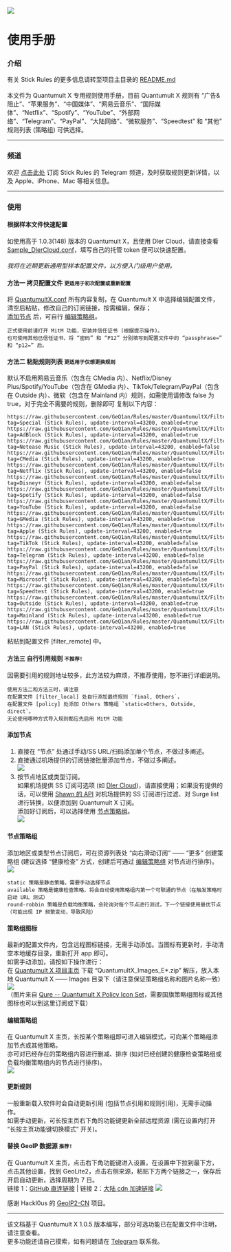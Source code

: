 ![](https://raw.githubusercontent.com/GeQ1an/Rules/master/Images/StickLogoMedium.png)
# 使用手册

### 介绍

有关 Stick Rules 的更多信息请转至项目主目录的 [README.md](https://github.com/GeQ1an/Rules/blob/master/README.md)<br>
<br>
本文件为 Quantumult X 专用规则使用手册，目前 Quantumult X 规则有 “广告&阻止”、“苹果服务”、“中国媒体”、“网易云音乐”、“国际媒体”、“Netflix”、“Spotify”、“YouTube”、“外部网络”、“Telegram”、“PayPal”、“大陆网络”、“微软服务”、“Speedtest” 和 “其他” 规则列表 (策略组) 可供选择。

---

### 频道

欢迎 [点击此处](https://t.me/usestick) 订阅 Stick Rules 的 Telegram 频道，及时获取规则更新详情，以及 Apple、iPhone、Mac 等相关信息。

---

### 使用

#### 根据样本文件快速配置
如使用高于 1.0.3(148) 版本的 Quantumult X，且使用 Dler Cloud，请直接查看 [Sample_DlerCloud.conf](https://github.com/GeQ1an/Rules/blob/master/QuantumultX/Sample/Sample_DlerCloud.conf)，填写自己的托管 token 便可以快速配置。<br>
<br>
*我将在近期更新通用型样本配置文件，以方便入门级用户使用。*

#### 方法一  拷贝配置文件 `更适用于初次配置或重新配置`
将 [QuantumultX.conf](https://raw.githubusercontent.com/GeQ1an/Rules/master/QuantumultX/QuantumultX.conf) 所有内容复制，在 Quantumult X 中选择编辑配置文件，清空后粘贴，修改自己的订阅链接，按需编辑，保存；<br>
[添加节点](#添加节点) 后，可自行 [编辑策略组](#编辑策略组)。
````
正式使用前请打开 MitM 功能，安装并信任证书 (根据提示操作)。
也可使用其他已信任证书，将 “密码” 和 “P12” 分别填写到配置文件中的 “passphrase=” 和 “p12=” 后。
````

#### 方法二  粘贴规则列表 `更适用于仅想更换规则`
默认不启用网易云音乐（包含在 CMedia 内）、Netflix/Disney Plus/Spotify/YouTube（包含在 GMedia 内）、TikTok/Telegram/PayPal（包含在 Outside 内）、微软（包含在 Mainland 内）规则，如需使用请修改 false 为 true，对于完全不需要的规则，删除即可
复制以下内容：<br>
```
https://raw.githubusercontent.com/GeQ1an/Rules/master/QuantumultX/Filter/Special.list, tag=Special (Stick Rules), update-interval=43200, enabled=true
https://raw.githubusercontent.com/GeQ1an/Rules/master/QuantumultX/Filter/AdBlock.list, tag=AdBlock (Stick Rules), update-interval=43200, enabled=true
https://raw.githubusercontent.com/GeQ1an/Rules/master/QuantumultX/Filter/Optional/Netease%20Music.list, tag=Netease Music (Stick Rules), update-interval=43200, enabled=false
https://raw.githubusercontent.com/GeQ1an/Rules/master/QuantumultX/Filter/CMedia.list, tag=CMedia (Stick Rules), update-interval=43200, enabled=true
https://raw.githubusercontent.com/GeQ1an/Rules/master/QuantumultX/Filter/Optional/Netflix.list, tag=Netflix (Stick Rules), update-interval=43200, enabled=false
https://raw.githubusercontent.com/GeQ1an/Rules/master/QuantumultX/Filter/Optional/Disney%20Plus.list, tag=Disney+ (Stick Rules), update-interval=43200, enabled=false
https://raw.githubusercontent.com/GeQ1an/Rules/master/QuantumultX/Filter/Optional/Spotify.list, tag=Spotify (Stick Rules), update-interval=43200, enabled=false
https://raw.githubusercontent.com/GeQ1an/Rules/master/QuantumultX/Filter/Optional/YouTube.list, tag=YouTube (Stick Rules), update-interval=43200, enabled=false
https://raw.githubusercontent.com/GeQ1an/Rules/master/QuantumultX/Filter/GMedia.list, tag=GMedia (Stick Rules), update-interval=43200, enabled=true
https://raw.githubusercontent.com/GeQ1an/Rules/master/QuantumultX/Filter/Apple.list, tag=Apple (Stick Rules), update-interval=43200, enabled=true
https://raw.githubusercontent.com/GeQ1an/Rules/master/QuantumultX/Filter/Optional/TikTok.list, tag=TikTok (Stick Rules), update-interval=43200, enabled=false
https://raw.githubusercontent.com/GeQ1an/Rules/master/QuantumultX/Filter/Optional/Telegram.list, tag=Telegram (Stick Rules), update-interval=43200, enabled=false
https://raw.githubusercontent.com/GeQ1an/Rules/master/QuantumultX/Filter/Optional/PayPal.list, tag=PayPal (Stick Rules), update-interval=43200, enabled=false
https://raw.githubusercontent.com/GeQ1an/Rules/master/QuantumultX/Filter/Optional/Microsoft.list, tag=Microsoft (Stick Rules), update-interval=43200, enabled=false
https://raw.githubusercontent.com/GeQ1an/Rules/master/QuantumultX/Filter/Speedtest.list, tag=Speedtest (Stick Rules), update-interval=43200, enabled=true
https://raw.githubusercontent.com/GeQ1an/Rules/master/QuantumultX/Filter/Outside.list, tag=Outside (Stick Rules), update-interval=43200, enabled=true
https://raw.githubusercontent.com/GeQ1an/Rules/master/QuantumultX/Filter/Mainland.list, tag=Mainland (Stick Rules), update-interval=43200, enabled=true
https://raw.githubusercontent.com/GeQ1an/Rules/master/QuantumultX/Filter/LAN.list, tag=LAN (Stick Rules), update-interval=43200, enabled=true
```
粘贴到配置文件 [filter_remote] 中。

#### 方法三  自行引用规则 `不推荐!`
因需要引用的规则地址较多，此方法较为麻烦，不推荐使用，恕不进行详细说明。

````
使用方法二和方法三时，请注意
在配置文件 [filter_local] 处自行添加最终规则 `final, Others`，
在配置文件 [policy] 处添加 Others 策略组 `static=Others, Outside, direct`。
无论使用哪种方式导入规则都应先启用 MitM 功能
````

#### 添加节点
1. 直接在 “节点” 处通过手动/SS URL/扫码添加单个节点，不做过多阐述。
2. 直接通过机场提供的订阅链接批量添加节点，不做过多阐述。<br>
![](https://raw.githubusercontent.com/GeQ1an/Rules/master/Images/QuantumultX01.png)
3. 按节点地区或类型订阅。<br>
如果机场提供 SS 订阅可选项 (如 [Dler Cloud](https://dlercloud.com))，请直接使用；如果没有提供的话，可以使用 [Shawn 的 API](https://github.com/KOP-XIAO/QuantumultX-Surge-API) 对机场提供的 SS 订阅进行过滤、对 Surge list 进行转换，以便添加到 Quantumult X 订阅。<br>
添加好订阅后，可以选择使用 [节点策略组](#节点策略组)。<br>
![](https://raw.githubusercontent.com/GeQ1an/Rules/master/Images/QuantumultX02.png)

#### 节点策略组
添加地区或类型节点订阅后，可在资源列表处 “向右滑动订阅” —— “更多” 创建策略组 (建议选择 “健康检查” 方式，创建后可通过 [编辑策略组](#编辑策略组) 对节点进行排序)。<br>
![](https://raw.githubusercontent.com/GeQ1an/Rules/master/Images/QuantumultX03.png)
````
static 策略是静态策略，需要手动选择节点
available 策略是健康检查策略，将会自动使用策略组内第一个可联通的节点（在触发策略时启动 URL 测试）
round-robbin 策略是负载均衡策略，会轮询对每个节点进行测试，下一个链接使用最优节点（可能出现 IP 频繁变动，导致风险）
````

#### 策略组图标
最新的配置文件内，包含远程图标链接，无需手动添加。当图标有更新时，手动清空本地缓存目录，重新打开 app 即可。<br>
如需手动添加，请按如下操作进行：<br>
在 [Quantumult X 项目主页](https://github.com/GeQ1an/Rules/tree/master/QuantumultX) 下载 “QuantumultX_Images_E*.zip” 解压，放入本地 Quantumult X —— Images 目录下（请注意保证策略组名称和图片名称一致）<br>
![](https://raw.githubusercontent.com/Koolson/Qure/master/Other/Local_Icon.png)<br>
（图片来自 [Qure -- Quantumult X Policy Icon Set](https://github.com/Koolson/Qure)，需要国旗策略组图标或其他图标也可以到这里订阅或下载）

#### 编辑策略组
在 Quantumult X 主页，长按某个策略组即可进入编辑模式，可向某个策略组添加节点或其他策略。<br>
亦可对已经存在的策略组内容进行删减、排序 (如对已经创建的健康检查策略组或负载均衡策略组内的节点进行排序)。<br>
![](https://raw.githubusercontent.com/GeQ1an/Rules/master/Images/QuantumultX04.png)

#### 更新规则
一般重新载入软件时会自动更新引用 (包括节点引用和规则引用)，无需手动操作。<br>
如需手动更新，可长按主页右下角的功能键更新全部远程资源 (需在设置内打开 “长按主页功能键切换模式” 开关)。

#### 替换 GeoIP 数据源 `推荐!`
在 Quantumult X 主页，点击右下角功能键进入设置，在设置中下拉到最下方，点击其他设置，找到 GeoLite2，点击右侧来源，粘贴下方两个链接之一，保存后开启自动更新，选择周期为 7 日。<br>
链接 1：[GitHub 直连链接](https://github.com/Hackl0us/GeoIP2-CN/raw/release/Country.mmdb) | 链接 2：[大陆 cdn 加速链接](https://cdn.jsdelivr.net/gh/Hackl0us/GeoIP2-CN@release/Country.mmdb)
![](https://raw.githubusercontent.com/GeQ1an/Rules/master/Images/QuantumultX05.png)

感谢 Hackl0us 的 [GeoIP2-CN](https://github.com/Hackl0us/GeoIP2-CN) 项目。

---
该文档基于 Quantumult X 1.0.5 版本编写，部分可选功能已在配置文件中注明，请注意查看。<br>
更多功能还请自己摸索，如有问题请在 [Telegram](https://t.me/GeQ1an) 联系我。

